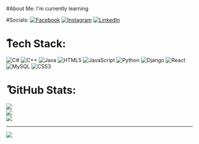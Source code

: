
#About Me:
I'm currently learning


#Socials:
[![Facebook](https://img.shields.io/badge/Facebook-%231877F2.svg?logo=Facebook&logoColor=white)](https://facebook.com/zaid.alfaqeeh.56) [![Instagram](https://img.shields.io/badge/Instagram-%23E4405F.svg?logo=Instagram&logoColor=white)](https://instagram.com/zaid.alfaqeeh) [![LinkedIn](https://img.shields.io/badge/LinkedIn-%230077B5.svg?logo=linkedin&logoColor=white)](https://linkedin.com/in/zaid-al-faqeh-a19850273) 

# ًTech Stack:
![C#](https://img.shields.io/badge/c%23-%23239120.svg?style=for-the-badge&logo=csharp&logoColor=white) ![C++](https://img.shields.io/badge/c++-%2300599C.svg?style=for-the-badge&logo=c%2B%2B&logoColor=white) ![Java](https://img.shields.io/badge/java-%23ED8B00.svg?style=for-the-badge&logo=openjdk&logoColor=white) ![HTML5](https://img.shields.io/badge/html5-%23E34F26.svg?style=for-the-badge&logo=html5&logoColor=white) ![JavaScript](https://img.shields.io/badge/javascript-%23323330.svg?style=for-the-badge&logo=javascript&logoColor=%23F7DF1E) ![Python](https://img.shields.io/badge/python-3670A0?style=for-the-badge&logo=python&logoColor=ffdd54) ![Django](https://img.shields.io/badge/django-%23092E20.svg?style=for-the-badge&logo=django&logoColor=white) ![React](https://img.shields.io/badge/react-%2320232a.svg?style=for-the-badge&logo=react&logoColor=%2361DAFB) ![MySQL](https://img.shields.io/badge/mysql-4479A1.svg?style=for-the-badge&logo=mysql&logoColor=white) ![CSS3](https://img.shields.io/badge/css3-%231572B6.svg?style=for-the-badge&logo=css3&logoColor=white)
# ً GitHub Stats:
![](https://github-readme-stats.vercel.app/api?username=zaid-alfaqeeh&theme=dark&hide_border=false&include_all_commits=false&count_private=false)<br/>
![](https://github-readme-streak-stats.herokuapp.com/?user=zaid-alfaqeeh&theme=dark&hide_border=false)<br/>
![](https://github-readme-stats.vercel.app/api/top-langs/?username=zaid-alfaqeeh&theme=dark&hide_border=false&include_all_commits=false&count_private=false&layout=compact)

---
[![](https://visitcount.itsvg.in/api?id=zaid-alfaqeeh&icon=0&color=0)](https://visitcount.itsvg.in)

<!-- Proudly created with GPRM ( https://gprm.itsvg.in ) -->
